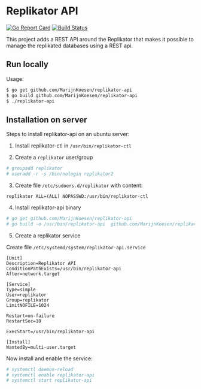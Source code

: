 # Replikator API

[![Go Report Card](https://goreportcard.com/badge/github.com/marijnkoesen/replikator-api)](https://goreportcard.com/report/github.com/marijnkoesen/replikator-api)
[![Build Status](https://travis-ci.org/MarijnKoesen/replikator-api.svg?branch=master)](https://travis-ci.org/MarijnKoesen/replikator-api)

This project adds a REST API around the Replikator that makes it possible to manage the replikated databases using a
REST api.


## Run locally

Usage:

```bash
$ go get github.com/MarijnKoesen/replikator-api
$ go build github.com/MarijnKoesen/replikator-api
$ ./replikator-api
```


## Installation on server

Steps to install replikator-api on an ubuntu server:

1) Install replikator-ctl in `/usr/bin/replikator-ctl`

2) Create a `replikator` user/group


```bash
# groupadd replikator
# useradd -r -s /bin/nologin replikator2
```

3) Create file `/etc/sudoers.d/replikator` with content:

```sudoers
replikator ALL=(ALL) NOPASSWD:/usr/bin/replikator-ctl
```

4) Install replikator-api binary

```bash
# go get github.com/MarijnKoesen/replikator-api
# go build -o /usr/bin/replikator-api  github.com/MarijnKoesen/replikator-api
```

5) Create a replikator service

Create file `/etc/systemd/system/replikator-api.service`

```service
[Unit]
Description=Replikator API
ConditionPathExists=/usr/bin/replikator-api
After=network.target

[Service]
Type=simple
User=replikator
Group=replikator
LimitNOFILE=1024

Restart=on-failure
RestartSec=10

ExecStart=/usr/bin/replikator-api

[Install]
WantedBy=multi-user.target
```

Now install and enable the service:

```bash
# systemctl daemon-reload
# systemctl enable replikator-api
# systemctl start replikator-api
```
